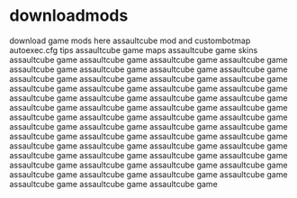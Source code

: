 # downloadmods
download game mods here
assaultcube mod and custombotmap autoexec.cfg tips
assaultcube game maps
assaultcube game skins
assaultcube game
assaultcube game
assaultcube game
assaultcube game
assaultcube game
assaultcube game
assaultcube game
assaultcube game
assaultcube game
assaultcube game
assaultcube game
assaultcube game
assaultcube game
assaultcube game
assaultcube game
assaultcube game
assaultcube game
assaultcube game
assaultcube game
assaultcube game
assaultcube game
assaultcube game
assaultcube game
assaultcube game
assaultcube game
assaultcube game
assaultcube game
assaultcube game
assaultcube game
assaultcube game
assaultcube game
assaultcube game
assaultcube game
assaultcube game
assaultcube game
assaultcube game
assaultcube game
assaultcube game
assaultcube game
assaultcube game
assaultcube game
assaultcube game
assaultcube game
assaultcube game
assaultcube game
assaultcube game
assaultcube game
assaultcube game
assaultcube game
assaultcube game
assaultcube game
assaultcube game
assaultcube game
assaultcube game
assaultcube game
